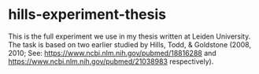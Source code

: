 # hills-experiment-thesis

This is the full experiment we use in my thesis written at Leiden University.
The task is based on two earlier studied by Hills, Todd, & Goldstone (2008, 2010; See: https://www.ncbi.nlm.nih.gov/pubmed/18816288 and https://www.ncbi.nlm.nih.gov/pubmed/21038983 respectively).

